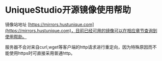 # UniqueStudio开源镜像使用帮助

镜像站地址 [https://mirrors.hustunique.com](https://mirrors.hustunique.com)，目前已经可用的镜像可以在相应章节查询到使用帮助。

服务器不会对来自curl,wget等客户端的http请求进行重定向，因为特殊原因而不能使用https时可直接采用普通http。



